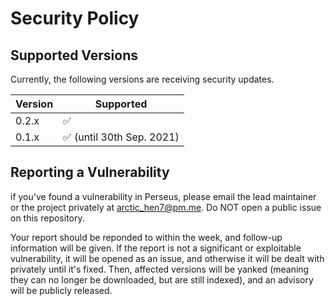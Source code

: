 # Security Policy

## Supported Versions

Currently, the following versions are receiving security updates.

| Version | Supported                                   |
| ------- | ------------------                          |
| 0.2.x   | :white_check_mark:                          |
| 0.1.x   | :white_check_mark: (until 30th Sep. 2021)   |

## Reporting a Vulnerability

if you've found a vulnerability in Perseus, please email the lead maintainer or the project privately at [arctic_hen7@pm.me](mailto:arctic_hen7@pm.me). Do NOT open a public issue on this repository.

Your report should be reponded to within the week, and follow-up information will be given. If the report is not a significant or exploitable vulnerability, it will be opened as an issue, and otherwise it will be dealt with privately until it's fixed. Then, affected versions will be yanked (meaning they can no longer be downloaded, but are still indexed), and an advisory will be publicly released.
